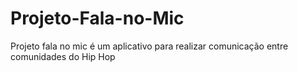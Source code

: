 # Projeto-Fala-no-Mic
 Projeto fala no mic é um aplicativo para realizar comunicação entre comunidades do Hip Hop
